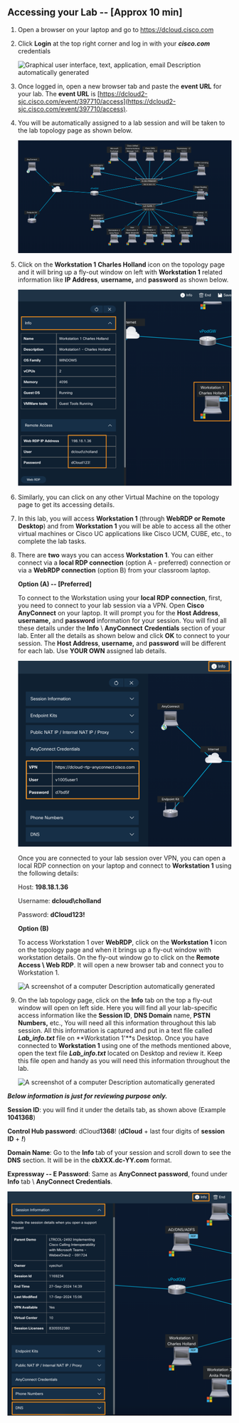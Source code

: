 ## Accessing your Lab -- \[Approx 10 min\]

1.  Open a browser on your laptop and go to <https://dcloud.cisco.com> 

2.  Click **Login** at the top right corner and log in with your
    ***cisco.com*** credentials

    ![Graphical user interface, text, application, email Description
    automatically generated](lab_access_and_tenant_config_media/media/image1.png)

3.  Once logged in, open a new browser tab and paste the **event URL**
    for your lab. The **event URL** is
    [https://dcloud2-sjc.cisco.com/event/397710/access](https://dcloud2-sjc.cisco.com/event/397710/access).

4.  You will be automatically assigned to a lab session and will be
    taken to the lab topology page as shown below.

    ![A computer network diagram with many computers Description automatically generated](lab_access_and_tenant_config_media/media/image2.png)

5.  Click on the **Workstation 1** **Charles Holland** icon on the
    topology page and it will bring up a fly-out window on left with
    **Workstation 1** related information like **IP Address**,
    **username,** and **password** as shown below.

    ![A screenshot of a computer Description automatically generated](lab_access_and_tenant_config_media/media/image3.png)

6.  Similarly, you can click on any other Virtual Machine on the
    topology page to get its accessing details.

7.  In this lab, you will access **Workstation 1** (through **WebRDP or
    Remote Desktop**) and from **Workstation 1** you will be able to
    access all the other virtual machines or Cisco UC applications like
    Cisco UCM, CUBE, etc., to complete the lab tasks.

8.  There are **two** ways you can access **Workstation 1**. You can
    either connect via a **local RDP connection** (option A - preferred)
    connection or via a **WebRDP connection** (option B) from your
    classroom laptop.

    **Option (A) -- \[Preferred\]**
    
    To connect to the Workstation using your **local RDP connection**,
    first, you need to connect to your lab session via a VPN. Open **Cisco
    AnyConnect** on your laptop. It will prompt you for the **Host
    Address**, **username,** and **password** information for your
    session. You will find all these details under the **Info** \ 
    **AnyConnect** **Credentials** section of your lab. Enter all the
    details as shown below and click **OK** to connect to your session.
    The **Host Address**, **username,** and **password** will be different
    for each lab. Use **YOUR OWN** assigned lab details.
    
    ![A screenshot of a computer Description automatically generated](lab_access_and_tenant_config_media/media/image4.png)
    
    Once you are connected to your lab session over VPN, you can open a
    local RDP connection on your laptop and connect to **Workstation 1**
    using the following details:
    
    Host: **198.18.1.36**
    
    Username: **dcloud\\cholland**
    
    Password: **dCloud123!**
    
    **Option (B)**
    
    To access Workstation 1 over **WebRDP**, click on the **Workstation
    1** icon on the topology page and when it brings up a fly-out window
    with workstation details. On the fly-out window go to click on the
    **Remote Access \  Web RDP**. It will open a new browser tab and
    connect you to Workstation 1.
    
    ![A screenshot of a computer Description automatically
    generated](lab_access_and_tenant_config_media/media/image5.png)

9.  On the lab topology page, click on the **Info** tab on the top a
    fly-out window will open on left side. Here you will find all your
    lab-specific access information like the **Session ID**, **DNS
    Domain** name, **PSTN Numbers,** etc., You will need all this
    information throughout this lab session. All this information is
    captured and put in a text file called ***Lab_info.txt*** file on
    **Workstation 1'**s Desktop. Once you have connected to
    **Workstation 1** using one of the methods mentioned above, open the
    text file ***Lab_info.txt*** located on Desktop and review it. Keep
    this file open and handy as you will need this information
    throughout the lab.

    ![A screenshot of a computer Description automatically
  generated](lab_access_and_tenant_config_media/media/image6.png)
 
  ***Below information is just for reviewing purpose only.***
 
  **Session ID**: you will find it under the details tab, as sho­wn above
  (Example **1041368**)
 
  **Control Hub password**: dCloud**1368**! (**dCloud** + last four
  digits of **session ID** + ***!***)
 
  **Domain Name**: Go to the **Info** tab of your session and scroll
  down to see the **DNS** section. It will be in the **cbXXX.dc-YY.com**
  format.
 
  **Expressway -- E Password**: Same as **AnyConnect password**, found
  under **Info** tab \  **AnyConnect Credentials**.
 
![A screenshot of a computer Description automatically generated](lab_access_and_tenant_config_media/media/image7.png)